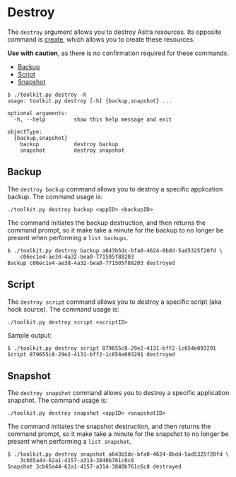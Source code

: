 # Destroy

The `destroy` argument allows you to destroy Astra resources.  Its opposite command is [create](../create/README.md), which allows you to create these resources.

**Use with caution**, as there is no confirmation required for these commands.

* [Backup](#backup)
* [Script](#script)
* [Snapshot](#snapshot)

```text
$ ./toolkit.py destroy -h
usage: toolkit.py destroy [-h] {backup,snapshot} ...

optional arguments:
  -h, --help         show this help message and exit

objectType:
  {backup,snapshot}
    backup           destroy backup
    snapshot         destroy snapshot
```

## Backup

The `destroy backup` command allows you to destroy a specific application backup.  The command usage is:

```text
./toolkit.py destroy backup <appID> <backupID>
```

The command initiates the backup destruction, and then returns the command prompt, so it make take a minute for the backup to no longer be present when performing a `list backups`.

```text
$ ./toolkit.py destroy backup a643b5dc-bfa0-4624-8bdd-5ad5325f20fd \
    c06ec1e4-ae3d-4a32-bea0-771505f88203
Backup c06ec1e4-ae3d-4a32-bea0-771505f88203 destroyed
```

## Script

The `destroy script` command allows you to destroy a specific script (aka hook source).  The command usage is:

```text
./toolkit.py destroy script <scriptID>
```

Sample output:

```text
$ ./toolkit.py destroy script 879655c8-29e2-4131-bff2-1c654e093291
Script 879655c8-29e2-4131-bff2-1c654e093291 destroyed
```

## Snapshot

The `destroy snapshot` command allows you to destroy a specific application snapshot.  The command usage is:

```text
./toolkit.py destroy snapshot <appID> <snapshotID>
```

The command initiates the snapshot destruction, and then returns the command prompt, so it make take a minute for the snapshot to no longer be present when performing a `list snapshot`.

```text
$ ./toolkit.py destroy snapshot a643b5dc-bfa0-4624-8bdd-5ad5325f20fd \
    3cb65a44-62a1-4157-a314-3840b761c6c8
Snapshot 3cb65a44-62a1-4157-a314-3840b761c6c8 destroyed
```
